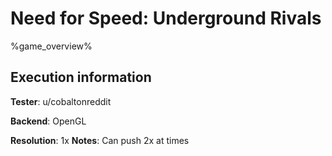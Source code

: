 # Need for Speed: Underground Rivals 

%game_overview%

## Execution information

**Tester**: u/cobaltonreddit

**Backend**: OpenGL

**Resolution**: 1x
**Notes**: Can push 2x at times